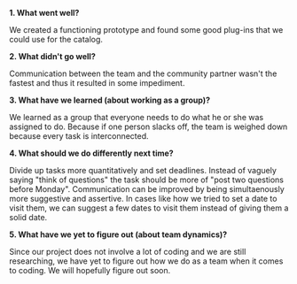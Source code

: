 **1.	What went well?**

We created a functioning prototype and found some good plug-ins that we could use for the catalog. 

**2.	What didn't go well?** 

Communication between the team and the community partner wasn't the fastest and thus it resulted in some impediment. 

**3.	What have we learned (about working as a group)?**

We learned as a group that everyone needs to do what he or she was assigned to do. Because if one person slacks off, the team is weighed down because every task is interconnected. 

**4.	What should we do differently next time?**

Divide up tasks more quantitatively and set deadlines. Instead of vaguely saying "think of questions" the task should be more of "post two questions before Monday". Communication can be improved by being simultaenously more suggestive and assertive. In cases like how we tried to set a date to visit them, we can suggest a few dates to visit them instead of giving them a solid date. 

**5.	What have we yet to figure out (about team dynamics)?**

Since our project does not involve a lot of coding and we are still researching, we have yet to figure out how we do as a team when it comes to coding. We will hopefully figure out soon. 
